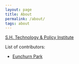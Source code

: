 ```yaml
---
layout: page
title: About
permalink: /about/
tags: about
---
```


[S.H. Technology & Policy Institute](http://shtpi.co.kr/)



List of contributors:

- [Eunchurn Park](https://github.com/eunchurn)
